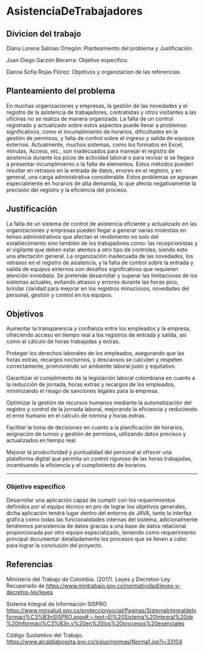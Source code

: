 # AsistenciaDeTrabajadores

## Divicion del trabajo 
Diana Lorena Salinas Ortegón: Planteamiento del problema y Justificación. 

Juan Diego Garzón Becerra: Objetivo especifico. 

Danna Sofia Rojas Flórez: Objetivos y organizacion de las referencias.

## Planteamiento del problema
En muchas organizaciones y empresas, la gestión de las novedades y el registro de la asistencia de trabajadores, contratistas y otros visitantes a las oficinas no se realiza de manera organizada. La falta de un control registrado y actualizado sobre estos aspectos puede llevar a problemas significativos, como el incumplimiento de horarios, dificultades en la gestión de permisos, y falta de control sobre el ingreso y salida de equipos externos.
Actualmente, muchos sistemas, como los formatos en Excel, minutas, Access, etc., son inadecuados para manejar el registro de asistencia durante los picos de actividad laboral o para revisar si se llegara a presentar incumplimiento o la falta de elementos. Estos métodos pueden resultar en retrasos en la entrada de datos, errores en el registro, y en general, una carga administrativa considerable. Estos problemas se agravan especialmente en horarios de alta demanda, lo que afecta negativamente la precisión del registro y la eficiencia del proceso.

## Justificación
La falta de un sistema de control de asistencia eficiente y actualizado en las organizaciones y empresas pueden llegar a generar varias molestias en temas administrativos que afectan el rendimiento no solo del establecimiento sino también de los trabajadores como:  las recepcionistas y el vigilante que deben estar atentos a otro tipo de controles, siendo esto una afectación general. La organización inadecuada de las novedades, los retrasos en el registro de asistencia, y la falta de control sobre la entrada y salida de equipos externos son desafíos significativos que requieren atención inmediata.
Se pretende desarrollar y superar las limitaciones de los sistemas actuales, evitando atrasos y errores durante las horas pico, brindar claridad para mejorar en los registros minuciosos, novedades del personal, gestión y control en los equipos.


## Objetivos

Aumentar la transparencia y confianza entre los empleados y la empresa, ofreciendo acceso en tiempo real a los registros de entrada y salida, así como al cálculo de horas trabajadas y extras.

Proteger los derechos laborales de los empleados, asegurando que las horas extras, recargos nocturnos, y descansos se calculen y respeten correctamente, promoviendo un ambiente laboral justo y equitativo.

Garantizar el cumplimiento de la legislación laboral colombiana en cuanto a la reducción de jornada, horas extras y recargos de los empleados, minimizando el riesgo de sanciones legales para la empresa.

Optimizar la gestión de recursos humanos mediante la automatización del registro y control de la jornada laboral, mejorando la eficiencia y reduciendo el error humano en el cálculo de nómina y horas extras.

Facilitar la toma de decisiones en cuanto a la planificación de horarios, asignación de turnos y gestión de permisos, utilizando datos precisos y actualizados en tiempo real.

Mejorar la productividad y puntualidad del personal al ofrecer una plataforma digital que permita un control riguroso de las horas trabajadas, incentivando la eficiencia y el cumplimiento de horarios.

-----
### Objetivo especifico

Desarrollar una aplicación capaz de cumplir con los requerimientos definidos por el equipo técnico en pro de lograr los objetivos generales, dicha aplicación tendrá lugar dentro del entorno de JAVA, tanto la interfaz gráfica como todas las funcionalidades internas del sistema, adicionalmente tendremos persistencia de datos gracias a una base de datos relacional proporcionada por otro equipo especializado, teniendo como requerimiento principal documentar detalladamente los procesos que se lleven a cabo para lograr la conclusión del proyecto. 


## Referencias

Ministerio del Trabajo de Colombia. (2017). Leyes y Decretos-Ley. 
Recuperado de https://www.mintrabajo.gov.co/normatividad/leyes-y-decretos-ley/leyes

Sistema Integral de Información SISPRO.
https://www.minsalud.gov.co/proteccionsocial/Paginas/SistemaIntegraldeInformaci%C3%B3nSISPRO.aspx#:~:text=El%20Sistema%20Integral%20de%20Informaci%C3%B3n,y%20en%20los%20procesos%20esenciales

Código Sustantivo del Trabajo.
https://www.alcaldiabogota.gov.co/sisjur/normas/Norma1.jsp?i=33104



